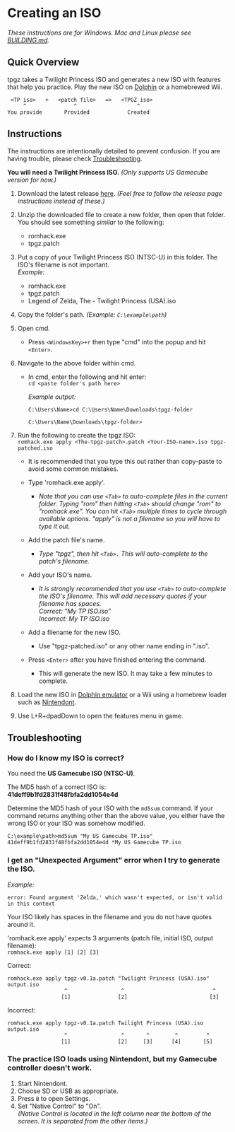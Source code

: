 # Creating an ISO

_These instructions are for Windows.
Mac and Linux please see [BUILDING.md](../BUILDING.md)._

## Quick Overview

tpgz takes a Twilight Princess ISO and generates a new ISO with features that help you practice.
Play the new ISO on [Dolphin](https://dolphin-emu.org/) or a homebrewed Wii.

```
 <TP iso>   +   <patch file>   =>   <TPGZ iso>
     ^               ^                   ^
You provide       Provided            Created
```

## Instructions

The instructions are intentionally detailed to prevent confusion.
If you are having trouble, please check [Troubleshooting](#troubleshooting).

**You will need a Twilight Princess ISO.**
_(Only supports US Gamecube version for now.)_

1. Download the latest release [here](https://github.com/hallcristobal/tpgz/releases).
   _(Feel free to follow the release page instructions instead of these.)_

2. Unzip the downloaded file to create a new folder, then open that folder.<br>
   You should see something _similar_ to the following:

   - romhack.exe
   - tpgz.patch

3. Put a copy of your Twilight Princess ISO (NTSC-U) in this folder.
   The ISO's filename is not important.<br>
   _Example:_

   - romhack.exe
   - tpgz.patch
   - Legend of Zelda, The - Twilight Princess (USA).iso

4. Copy the folder's path.
   _(Example: `C:\example\path`)_

5. Open cmd.

   - Press `<WindowsKey>+r` then type "cmd" into the popup and hit `<Enter>`.

6. Navigate to the above folder within cmd.

   - In cmd, enter the following and hit enter:<br>
     `cd <paste folder's path here>`

     _Example output:_

     ```
     C:\Users\Name>cd C:\Users\Name\Downloads\tpgz-folder

     C:\Users\Name\Downloads\tpgz-folder>
     ```

7. Run the following to create the tpgz ISO:<br>
   `romhack.exe apply <The-tpgz-patch>.patch <Your-ISO-name>.iso tpgz-patched.iso`

   - It is recommended that you type this out rather than copy-paste to avoid some common mistakes.
   - Type 'romhack.exe apply'.
     - _Note that you can use `<Tab>` to auto-complete files in the current folder.
       Typing "rom" then hitting `<Tab>` should change "rom" to "romhack.exe".
       You can hit `<Tab>` multiple times to cycle through available options.
       "apply" is not a filename so you will have to type it out._
   - Add the patch file's name.
     - _Type "tpgz", then hit `<Tab>.`
       This will auto-complete to the patch's filename._
   - Add your ISO's name.

     - _It is strongly recommended that you use `<Tab>` to auto-complete the ISO's filename.
       This will add necessary quotes if your filename has spaces.<br>
       Correct: "My TP ISO.iso"<br>
       Incorrect: My TP ISO.iso_

   - Add a filename for the new ISO.
     - Use "tpgz-patched.iso" or any other name ending in ".iso".
   - Press `<Enter>` after you have finished entering the command.
     - This will generate the new ISO.
       It may take a few minutes to complete.

8. Load the new ISO in
   [Dolphin emulator](https://dolphin-emu.org/) or a Wii using a homebrew loader such as [Nintendont](https://github.com/FIX94/Nintendont).

9. Use L+R+dpadDown to open the features menu in game.

## Troubleshooting

### How do I know my ISO is correct?

You need the **US Gamecube ISO (NTSC-U)**.

The MD5 hash of a correct ISO is:<br>
**41deff9b1fd2831f48fbfa2dd1054e4d**

Determine the MD5 hash of your ISO with the `md5sum` command.
If your command returns anything other than the above value, you either have the wrong ISO or your ISO was somehow modified.

```
C:\example\path>md5sum "My US Gamecube TP.iso"
41deff9b1fd2831f48fbfa2dd1054e4d *My US Gamecube TP.iso
```

### I get an "Unexpected Argument" error when I try to generate the ISO.

_Example:_

```
error: Found argument 'Zelda,' which wasn't expected, or isn't valid in this context
```

Your ISO likely has spaces in the filename and you do not have quotes around it.

'romhack.exe apply' expects 3 arguments (patch file, initial ISO, output filename):<br>
`romhack.exe apply [1] [2] [3]`

Correct:

```
romhack.exe apply tpgz-v0.1a.patch "Twilight Princess (USA).iso" output.iso
                  ^                 ^                            ^
                 [1]               [2]                          [3]
```

Incorrect:

```
romhack.exe apply tpgz-v0.1a.patch Twilight Princess (USA).iso output.iso
                  ^                 ^       ^        ^         ^
                 [1]               [2]     [3]      [4]       [5]
```

### The practice ISO loads using Nintendont, but my Gamecube controller doesn't work.

1. Start Nintendont.
2. Choose SD or USB as appropriate.
3. Press `B` to open Settings.
4. Set "Native Control" to "On".<br>
   _(Native Control is located in the left column near the bottom of the screen. It is separated from the other items.)_
